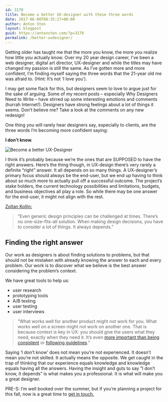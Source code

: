 ```yaml
---
id: 3170
title: Become a better UX-designer with these three words
date: 2017-06-08T08:35:17+00:00
author: Anton Sten
layout: blogpost
guid: https://antonsten.com/?p=3170
permalink: /better-uxdesigner/
---
```

<span class="preamble">Getting older has taught me that the more you know, the more you </span>realize <span class="preamble">how little you actually know. Over my </span>20 year <span class="preamble">design career, I’ve been a web designer, digital art director, UX-designer and while the titles may have changed my passion is still the same. As I’ve gotten more and more confident, I’m finding myself saying the three words that the 21-year old me was afraid to. (Hint: It’s not ‘I love you’).</span>

I may get some flack for this, but designers seem to love to argue just for the sake of arguing. Some of my recent posts &#8211; especially Why Designers Need to Write &#8211; have stirred up some interesting emotions and comments (hurrah Internet!). Designers have strong feelings about a lot of things it seems. Don’t believe me? Take a look at the comments on any new redesign!

One thing you will rarely hear designers say, especially to clients, are the three words I’m becoming more confident saying:

**I don’t know.**

![Become a better UX-Designer](../images/blog/ios-10-shrug-emoji.0.png-1024x683.jpeg)

I think it’s probably because we’re the ones that are SUPPOSED to have the right answers. Here’s the thing though, in UX-design there’s very rarely a definite “right” answer. It all depends on so many things. A UX-designer’s primary focus should always be the end-user, but we end up having to think about so much more to actually pull off a successful outcome. The project’s stake holders, the current technology possibilities and limitations, budgets, and business objectives all play a role. So while there may be one answer for the end-user, it might not align with the rest.

<a href="https://medium.com/@kollinz/the-most-underrated-sentence-in-ux-design-d12346c5146b" target="_blank" rel="noopener noreferrer">Zoltan Kollin:</a>

> “Even generic design principles can be challenged at times. There’s no one-size-fits-all solution. When making design decisions, you have to consider a lot of things. It always depends.”

## Finding the right answer

Our work as designers is about finding solutions to problems, but that should not be mistaken with already knowing the answer to each and every problem. Our work is to discover what we believe is the best answer considering the problem’s context.

We have great tools to help us:

  * user research
  * prototyping tools
  * A/B testing
  * user testing
  * user interviews

> “What works well for another product might not work for you. What works well on a screen might not work on another one. That is because context is key in UX: you should give the users what they need, exactly when they need it. It’s even <a href="https://gettingreal.37signals.com/ch09_Context_Over_Consistency.php" target="_blank" rel="noopener noreferrer">more important than being consistent</a> or <a href="https://medium.com/@kollinz/misused-mobile-ux-patterns-84d2b6930570#990a" target="_blank" rel="noopener noreferrer">following guidelines</a>.”

Saying ‘I don’t know’ does not mean you’re not experienced. It doesn’t mean you’re not skilled. It actually means the opposite. We get caught in the trap of thinking that our experience equals knowledge and knowledge equals having all the answers. Having the insight and guts to say “I don’t know, it depends” is what makes you a professional. It is what will make you a great designer.

PRE-S: I’m well booked over the summer, but if you’re planning a project for this fall, now is a great time to [get in touch.](https://antonsten.com/contact/)
